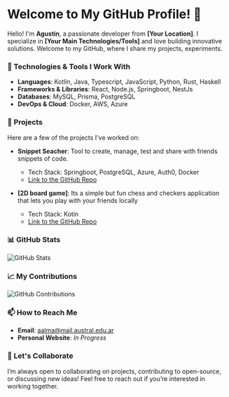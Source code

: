 # Welcome to My GitHub Profile! 👋

Hello! I'm **Agustin**, a passionate developer from **[Your Location]**. I specialize in **[Your Main Technologies/Tools]** and love building innovative solutions. Welcome to my GitHub, where I share my projects, experiments.

### 🔧 Technologies & Tools I Work With

- **Languages**: Kotlin, Java, Typescript, JavaScript, Python, Rust, Haskell
- **Frameworks & Libraries**: React, Node.js, Springboot, NestJs 
- **Databases**: MySQL, Prisma, PostgreSQL
- **DevOps & Cloud**: Docker, AWS, Azure

### 🚀 Projects

Here are a few of the projects I've worked on:

- **Snippet Seacher**: Tool to create, manage, test and share with friends snippets of code.
  - Tech Stack: Springboot, PostgreSQL, Azure, Auth0, Docker
  - [Link to the GitHub Repo](https://github.com/Ing-Sistemas/snippet-service)
  
- **[2D board game]**: Its a simple but fun chess and checkers application that lets you play with your friends locally
  - Tech Stack: Kotin
  - [Link to the GitHub Repo](https://github.com/austral-ingsis-classroom/chess-AAgustin9)

### 📊 GitHub Stats

![GitHub Stats](https://github-readme-stats.vercel.app/api?username=AAgustin9&show_icons=true&hide_title=true&count_private=true&hide=prs&theme=radical)

### 📈 My Contributions

![GitHub Contributions](https://github-readme-streak-stats.herokuapp.com/?user=AAgustin9&theme=radical)

### 📫 How to Reach Me

- **Email**: aalma@mail.austral.edu.ar
- **Personal Website**: _In Progress_

### 🤝 Let's Collaborate

I’m always open to collaborating on projects, contributing to open-source, or discussing new ideas! Feel free to reach out if you’re interested in working together.

<!---
AAgustin9/AAgustin9 is a ✨ special ✨ repository because its `README.md` (this file) appears on your GitHub profile.
You can click the Preview link to take a look at your changes.
--->
